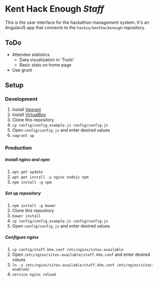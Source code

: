 # Kent Hack Enough *Staff*

This is the user interface for the hackathon management system. It's an AngularJS
app that connects to the `hacksu/kenthackenough` repository.

## ToDo
- Attendee statistics
    + Data visualization in 'Tools'
    + Basic stats on home page
- Use grunt

## Setup

### Development
1. Install [Vagrant](https://www.vagrantup.com/downloads.html)
2. Install [VirtualBox](https://www.virtualbox.org)
3. Clone this repository
4. `cp config/config_example.js config/config.js`
5. Open `config/config.js` and enter desired values
6. `vagrant up`

### Production
##### Install nginx and npm
1. `apt-get update`
2. `apt-get install -y nginx nodejs npm`
3. `npm install -g npm`

##### Set up repository
1. `npm install -g bower`
2. Clone this repository
3. `bower install`
4. `cp config/config_example.js config/config.js`
5. Open `config/config.js` and enter desired values

##### Configure nginx
1. `cp config/staff.khe.conf /etc/nginx/sites-available`
2. Open `/etc/nginx/sites-available/staff.khe.conf` and enter desired values
3. `ln -s /etc/nginx/sites-available/staff.khe.conf /etc/nginx/sites-enabled/`
4. `service nginx reload`